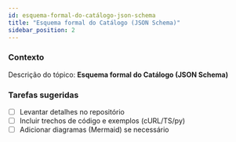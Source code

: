```yaml
---
id: esquema-formal-do-catálogo-json-schema
title: "Esquema formal do Catálogo (JSON Schema)"
sidebar_position: 2
---
```


<!-- Conteúdo inicial (stub). Preencha com detalhes do projeto. -->

### Contexto
Descrição do tópico: **Esquema formal do Catálogo (JSON Schema)**

### Tarefas sugeridas
- [ ] Levantar detalhes no repositório
- [ ] Incluir trechos de código e exemplos (cURL/TS/py)
- [ ] Adicionar diagramas (Mermaid) se necessário